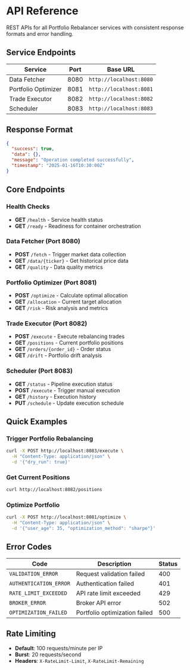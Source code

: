 # API Reference

REST APIs for all Portfolio Rebalancer services with consistent response formats and error handling.

## Service Endpoints

| Service | Port | Base URL |
|---------|------|----------|
| Data Fetcher | 8080 | `http://localhost:8080` |
| Portfolio Optimizer | 8081 | `http://localhost:8081` |
| Trade Executor | 8082 | `http://localhost:8082` |
| Scheduler | 8083 | `http://localhost:8083` |

## Response Format

```json
{
  "success": true,
  "data": {},
  "message": "Operation completed successfully",
  "timestamp": "2025-01-16T10:30:00Z"
}
```

## Core Endpoints

### Health Checks
- **GET** `/health` - Service health status
- **GET** `/ready` - Readiness for container orchestration

### Data Fetcher (Port 8080)
- **POST** `/fetch` - Trigger market data collection
- **GET** `/data/{ticker}` - Get historical price data
- **GET** `/quality` - Data quality metrics

### Portfolio Optimizer (Port 8081)
- **POST** `/optimize` - Calculate optimal allocation
- **GET** `/allocation` - Current target allocation
- **GET** `/risk` - Risk analysis and metrics

### Trade Executor (Port 8082)
- **POST** `/execute` - Execute rebalancing trades
- **GET** `/positions` - Current portfolio positions
- **GET** `/orders/{order_id}` - Order status
- **GET** `/drift` - Portfolio drift analysis

### Scheduler (Port 8083)
- **GET** `/status` - Pipeline execution status
- **POST** `/execute` - Trigger manual execution
- **GET** `/history` - Execution history
- **PUT** `/schedule` - Update execution schedule

## Quick Examples

### Trigger Portfolio Rebalancing
```bash
curl -X POST http://localhost:8083/execute \
  -H "Content-Type: application/json" \
  -d '{"dry_run": true}'
```

### Get Current Positions
```bash
curl http://localhost:8082/positions
```

### Optimize Portfolio
```bash
curl -X POST http://localhost:8081/optimize \
  -H "Content-Type: application/json" \
  -d '{"user_age": 35, "optimization_method": "sharpe"}'
```

## Error Codes

| Code | Description | Status |
|------|-------------|--------|
| `VALIDATION_ERROR` | Request validation failed | 400 |
| `AUTHENTICATION_ERROR` | Authentication failed | 401 |
| `RATE_LIMIT_EXCEEDED` | API rate limit exceeded | 429 |
| `BROKER_ERROR` | Broker API error | 502 |
| `OPTIMIZATION_FAILED` | Portfolio optimization failed | 500 |

## Rate Limiting

- **Default**: 100 requests/minute per IP
- **Burst**: 20 requests/second
- **Headers**: `X-RateLimit-Limit`, `X-RateLimit-Remaining`